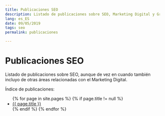 ```yaml
---
title: Publicaciones SEO
description: Listado de publicaciones sobre SEO, Marketing Digital y Growth Hacking
lang: es_ES
date: 09/05/2019
tags: seo
permalink: publicaciones

---
```


# Publicaciones SEO

Listado de publicaciones sobre SEO, aunque de vez en cuando también incluyo de otras áreas relacionadas con el Marketing Digital.

Índice de publicaciones: 
<ul>
{% for page in site.pages %}
{% if page.title != null  %}
  <li><a href="{{ page.url }}">{{ page.title }}</a></li>
{% endif %}
{% endfor %}
</ul>

<!--stackedit_data:
eyJoaXN0b3J5IjpbMTgzOTQxNTEyLC0xNjgwNjYwMzk1LC0xOT
c4MTgwMDU0LDE1MDExNTQwNDgsLTE1NTQ3MTYzMiwtNDgwOTg4
NDIwLC0yMDY2NzQxNTc1LDEwOTYxOTYzMTYsLTg0NDI4NDg0Mi
wtMjg2ODQ5MjAyLDQxNTM4NDc2OF19
-->